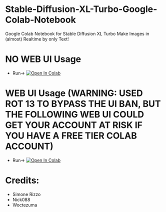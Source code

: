 # Stable-Diffusion-XL-Turbo-Google-Colab-Notebook
Google Colab Notebook for Stable Diffusion XL Turbo 
Make Images in (almost) Realtime by only Text!

# NO WEB UI Usage
- Run-> <a target="_blank" href="https://colab.research.google.com/github/Nick088Official/Stable-Diffusion-XL-Turbo-Google-Colab-Notebook/blob/main/No_UI_stable_diffusion_XL_Turbo_Colab_Modified.ipynb">
  <img src="https://colab.research.google.com/assets/colab-badge.svg" alt="Open In Colab"/>
</a>


# WEB UI Usage (WARNING: USED ROT 13 TO BYPASS THE UI BAN, BUT THE FOLLOWING WEB UI COULD GET YOUR ACCOUNT AT RISK IF YOU HAVE A FREE TIER COLAB ACCOUNT)
- Run-> <a target="_blank" href="https://colab.research.google.com/github/Nick088Official/Stable-Diffusion-XL-Turbo-UI-Google-Colab-Notebook/blob/main/SDXL_Turbo_Modified.ipynb">
  <img src="https://colab.research.google.com/assets/colab-badge.svg" alt="Open In Colab"/>
</a>


# Credits:
- Simone Rizzo
- Nick088
- Woctezuma
